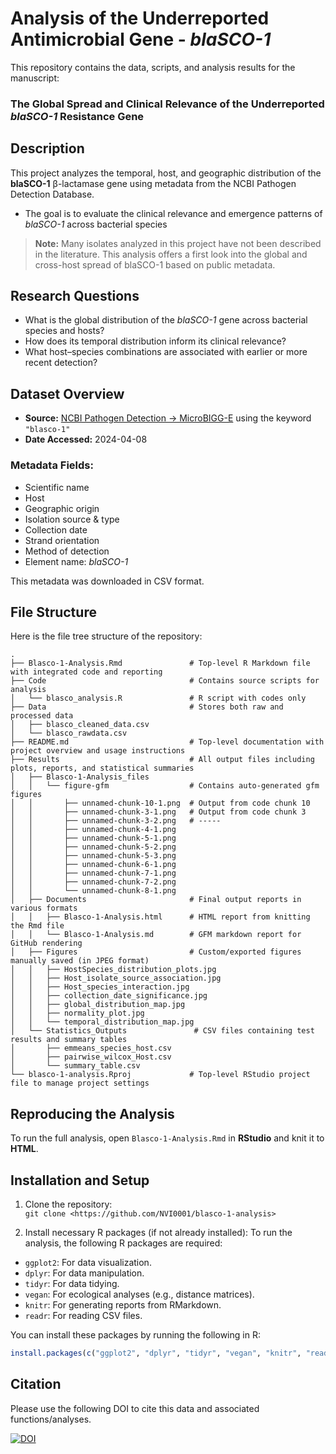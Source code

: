 # Analysis of the Underreported Antimicrobial Gene - *blaSCO-1*

This repository contains the data, scripts, and analysis results for the manuscript:

### **The Global Spread and Clinical Relevance of the Underreported *blaSCO-1* Resistance Gene**



## Description

This project analyzes the temporal, host, and geographic distribution of the **blaSCO-1** β-lactamase gene using metadata from the NCBI Pathogen Detection Database. 

- The goal is to evaluate the clinical relevance and emergence patterns of *blaSCO-1* across bacterial species

> **Note:** Many isolates analyzed in this project have not been described in the literature. This analysis offers a first look into the global and cross-host spread of blaSCO-1 based on public metadata.



## Research Questions

- What is the global distribution of the *blaSCO-1* gene across bacterial species and hosts?
- How does its temporal distribution inform its clinical relevance?
- What host–species combinations are associated with earlier or more recent detection?



## Dataset Overview

- **Source:** [NCBI Pathogen Detection → MicroBIGG-E](https://www.ncbi.nlm.nih.gov/pathogens/microbigge/) using the keyword `"blasco-1"`
- **Date Accessed:** 2024-04-08

### Metadata Fields:
- Scientific name  
- Host  
- Geographic origin  
- Isolation source & type  
- Collection date  
- Strand orientation  
- Method of detection  
- Element name: *blaSCO-1*

This metadata was downloaded in CSV format.



## File Structure
Here is the file tree structure of the repository:

```
.
├── Blasco-1-Analysis.Rmd               # Top-level R Markdown file with integrated code and reporting
├── Code                                # Contains source scripts for analysis
│   └── blasco_analysis.R               # R script with codes only 
├── Data                                # Stores both raw and processed data
│   ├── blasco_cleaned_data.csv
│   └── blasco_rawdata.csv
├── README.md                           # Top-level documentation with project overview and usage instructions
├── Results                             # All output files including plots, reports, and statistical summaries
│   ├── Blasco-1-Analysis_files     
│   │   └── figure-gfm                  # Contains auto-generated gfm figures
│   │       ├── unnamed-chunk-10-1.png  # Output from code chunk 10
│   │       ├── unnamed-chunk-3-1.png   # Output from code chunk 3
│   │       ├── unnamed-chunk-3-2.png   # -----
│   │       ├── unnamed-chunk-4-1.png
│   │       ├── unnamed-chunk-5-1.png
│   │       ├── unnamed-chunk-5-2.png
│   │       ├── unnamed-chunk-5-3.png
│   │       ├── unnamed-chunk-6-1.png
│   │       ├── unnamed-chunk-7-1.png
│   │       ├── unnamed-chunk-7-2.png
│   │       └── unnamed-chunk-8-1.png
│   ├── Documents                       # Final output reports in various formats
│   │   ├── Blasco-1-Analysis.html      # HTML report from knitting the Rmd file
│   │   └── Blasco-1-Analysis.md        # GFM markdown report for GitHub rendering
│   ├── Figures                         # Custom/exported figures manually saved (in JPEG format)
│   │   ├── HostSpecies_distribution_plots.jpg
│   │   ├── Host_isolate_source_association.jpg
│   │   ├── Host_species_interaction.jpg
│   │   ├── collection_date_significance.jpg
│   │   ├── global_distribution_map.jpg
│   │   ├── normality_plot.jpg
│   │   └── temporal_distribution_map.jpg
│   └── Statistics_Outputs               # CSV files containing test results and summary tables
│       ├── emmeans_species_host.csv
│       ├── pairwise_wilcox_Host.csv
│       └── summary_table.csv
└── blasco-1-analysis.Rproj             # Top-level RStudio project file to manage project settings

```

## Reproducing the Analysis

To run the full analysis, open `Blasco-1-Analysis.Rmd` in **RStudio** and knit it to **HTML**.

## Installation and Setup

1. Clone the repository:  
   `git clone <https://github.com/NVI0001/blasco-1-analysis>`
   
2. Install necessary R packages (if not already installed):
To run the analysis, the following R packages are required:
- `ggplot2`: For data visualization.
- `dplyr`: For data manipulation.
- `tidyr`: For data tidying.
- `vegan`: For ecological analyses (e.g., distance matrices).
- `knitr`: For generating reports from RMarkdown.
- `readr`: For reading CSV files.

You can install these packages by running the following in R:
```r
install.packages(c("ggplot2", "dplyr", "tidyr", "vegan", "knitr", "readr"))

```


## Citation

Please use the following DOI to cite this data and associated functions/analyses.  

[![DOI](https://zenodo.org/badge/15278267.svg)](https://doi.org/10.5281/zenodo.15278267)

